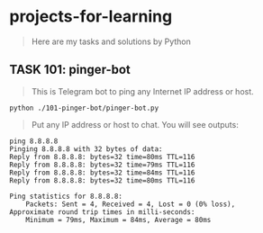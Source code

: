 # projects-for-learning

>   Here are my tasks and solutions by Python

## TASK 101: pinger-bot

>  This is Telegram bot to ping any Internet IP address or host.

~~~~~~~~~~~~~~~~~~~~~~~~~~~~~~~~~~~~~~~~~~~~~~~~~~~~~~~~~~~~~~~~~~~~~~~~~~~~~~~~
python ./101-pinger-bot/pinger-bot.py
~~~~~~~~~~~~~~~~~~~~~~~~~~~~~~~~~~~~~~~~~~~~~~~~~~~~~~~~~~~~~~~~~~~~~~~~~~~~~~~~

>  Put any IP address or host to chat. You will see outputs:

~~~~~~~~~~~~~~~~~~~~~~~~~~~~~~~~~~~~~~~~~~~~~~~~~~~~~~~~~~~~~~~~~~~~~~~~~~~~~~~~
ping 8.8.8.8
Pinging 8.8.8.8 with 32 bytes of data:
Reply from 8.8.8.8: bytes=32 time=80ms TTL=116
Reply from 8.8.8.8: bytes=32 time=79ms TTL=116
Reply from 8.8.8.8: bytes=32 time=84ms TTL=116
Reply from 8.8.8.8: bytes=32 time=80ms TTL=116

Ping statistics for 8.8.8.8:
    Packets: Sent = 4, Received = 4, Lost = 0 (0% loss),
Approximate round trip times in milli-seconds:
    Minimum = 79ms, Maximum = 84ms, Average = 80ms
~~~~~~~~~~~~~~~~~~~~~~~~~~~~~~~~~~~~~~~~~~~~~~~~~~~~~~~~~~~~~~~~~~~~~~~~~~~~~~~~
